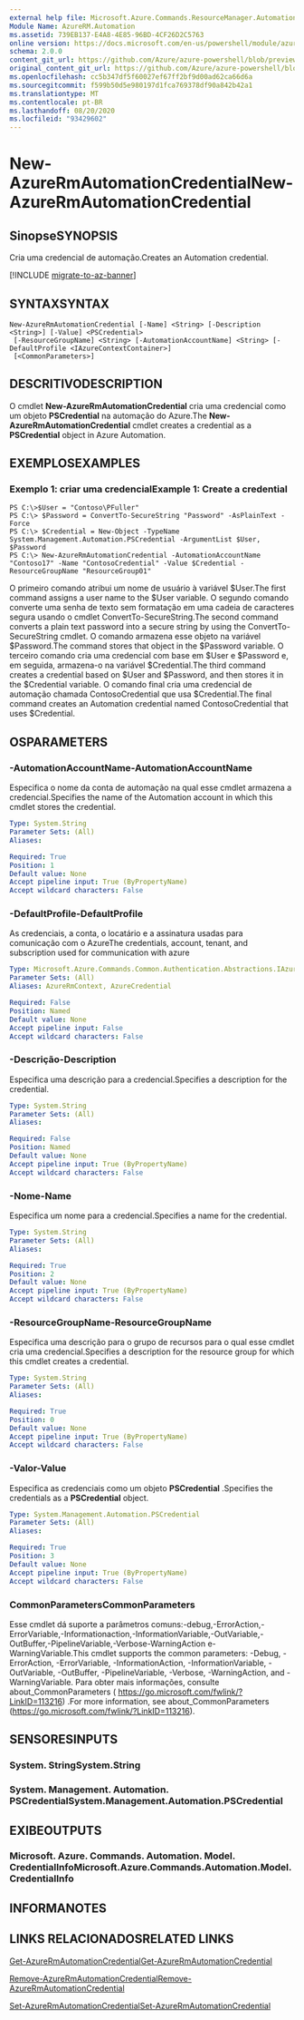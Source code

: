 ```yaml
---
external help file: Microsoft.Azure.Commands.ResourceManager.Automation.dll-Help.xml
Module Name: AzureRM.Automation
ms.assetid: 739EB137-E4A8-4E85-96BD-4CF26D2C5763
online version: https://docs.microsoft.com/en-us/powershell/module/azurerm.automation/new-azurermautomationcredential
schema: 2.0.0
content_git_url: https://github.com/Azure/azure-powershell/blob/preview/src/ResourceManager/Automation/Commands.Automation/help/New-AzureRMAutomationCredential.md
original_content_git_url: https://github.com/Azure/azure-powershell/blob/preview/src/ResourceManager/Automation/Commands.Automation/help/New-AzureRMAutomationCredential.md
ms.openlocfilehash: cc5b347df5f60027ef67ff2bf9d00ad62ca66d6a
ms.sourcegitcommit: f599b50d5e980197d1fca769378df90a842b42a1
ms.translationtype: MT
ms.contentlocale: pt-BR
ms.lasthandoff: 08/20/2020
ms.locfileid: "93429602"
---
```

# <span data-ttu-id="f28b0-101">New-AzureRmAutomationCredential</span><span class="sxs-lookup"><span data-stu-id="f28b0-101">New-AzureRmAutomationCredential</span></span>

## <span data-ttu-id="f28b0-102">Sinopse</span><span class="sxs-lookup"><span data-stu-id="f28b0-102">SYNOPSIS</span></span>
<span data-ttu-id="f28b0-103">Cria uma credencial de automação.</span><span class="sxs-lookup"><span data-stu-id="f28b0-103">Creates an Automation credential.</span></span>

[!INCLUDE [migrate-to-az-banner](../../includes/migrate-to-az-banner.md)]

## <span data-ttu-id="f28b0-104">SYNTAX</span><span class="sxs-lookup"><span data-stu-id="f28b0-104">SYNTAX</span></span>

```
New-AzureRmAutomationCredential [-Name] <String> [-Description <String>] [-Value] <PSCredential>
 [-ResourceGroupName] <String> [-AutomationAccountName] <String> [-DefaultProfile <IAzureContextContainer>]
 [<CommonParameters>]
```

## <span data-ttu-id="f28b0-105">DESCRITIVO</span><span class="sxs-lookup"><span data-stu-id="f28b0-105">DESCRIPTION</span></span>
<span data-ttu-id="f28b0-106">O cmdlet **New-AzureRmAutomationCredential** cria uma credencial como um objeto **PSCredential** na automação do Azure.</span><span class="sxs-lookup"><span data-stu-id="f28b0-106">The **New-AzureRmAutomationCredential** cmdlet creates a credential as a **PSCredential** object in Azure Automation.</span></span>

## <span data-ttu-id="f28b0-107">EXEMPLOS</span><span class="sxs-lookup"><span data-stu-id="f28b0-107">EXAMPLES</span></span>

### <span data-ttu-id="f28b0-108">Exemplo 1: criar uma credencial</span><span class="sxs-lookup"><span data-stu-id="f28b0-108">Example 1: Create a credential</span></span>
```
PS C:\>$User = "Contoso\PFuller"
PS C:\> $Password = ConvertTo-SecureString "Password" -AsPlainText -Force
PS C:\> $Credential = New-Object -TypeName System.Management.Automation.PSCredential -ArgumentList $User, $Password
PS C:\> New-AzureRmAutomationCredential -AutomationAccountName "Contoso17" -Name "ContosoCredential" -Value $Credential -ResourceGroupName "ResourceGroup01"
```

<span data-ttu-id="f28b0-109">O primeiro comando atribui um nome de usuário à variável $User.</span><span class="sxs-lookup"><span data-stu-id="f28b0-109">The first command assigns a user name to the $User variable.</span></span>
<span data-ttu-id="f28b0-110">O segundo comando converte uma senha de texto sem formatação em uma cadeia de caracteres segura usando o cmdlet ConvertTo-SecureString.</span><span class="sxs-lookup"><span data-stu-id="f28b0-110">The second command converts a plain text password into a secure string by using the ConvertTo-SecureString cmdlet.</span></span>
<span data-ttu-id="f28b0-111">O comando armazena esse objeto na variável $Password.</span><span class="sxs-lookup"><span data-stu-id="f28b0-111">The command stores that object in the $Password variable.</span></span>
<span data-ttu-id="f28b0-112">O terceiro comando cria uma credencial com base em $User e $Password e, em seguida, armazena-o na variável $Credential.</span><span class="sxs-lookup"><span data-stu-id="f28b0-112">The third command creates a credential based on $User and $Password, and then stores it in the $Credential variable.</span></span>
<span data-ttu-id="f28b0-113">O comando final cria uma credencial de automação chamada ContosoCredential que usa $Credential.</span><span class="sxs-lookup"><span data-stu-id="f28b0-113">The final command creates an Automation credential named ContosoCredential that uses $Credential.</span></span>

## <span data-ttu-id="f28b0-114">OS</span><span class="sxs-lookup"><span data-stu-id="f28b0-114">PARAMETERS</span></span>

### <span data-ttu-id="f28b0-115">-AutomationAccountName</span><span class="sxs-lookup"><span data-stu-id="f28b0-115">-AutomationAccountName</span></span>
<span data-ttu-id="f28b0-116">Especifica o nome da conta de automação na qual esse cmdlet armazena a credencial.</span><span class="sxs-lookup"><span data-stu-id="f28b0-116">Specifies the name of the Automation account in which this cmdlet stores the credential.</span></span>

```yaml
Type: System.String
Parameter Sets: (All)
Aliases:

Required: True
Position: 1
Default value: None
Accept pipeline input: True (ByPropertyName)
Accept wildcard characters: False
```

### <span data-ttu-id="f28b0-117">-DefaultProfile</span><span class="sxs-lookup"><span data-stu-id="f28b0-117">-DefaultProfile</span></span>
<span data-ttu-id="f28b0-118">As credenciais, a conta, o locatário e a assinatura usadas para comunicação com o Azure</span><span class="sxs-lookup"><span data-stu-id="f28b0-118">The credentials, account, tenant, and subscription used for communication with azure</span></span>

```yaml
Type: Microsoft.Azure.Commands.Common.Authentication.Abstractions.IAzureContextContainer
Parameter Sets: (All)
Aliases: AzureRmContext, AzureCredential

Required: False
Position: Named
Default value: None
Accept pipeline input: False
Accept wildcard characters: False
```

### <span data-ttu-id="f28b0-119">-Descrição</span><span class="sxs-lookup"><span data-stu-id="f28b0-119">-Description</span></span>
<span data-ttu-id="f28b0-120">Especifica uma descrição para a credencial.</span><span class="sxs-lookup"><span data-stu-id="f28b0-120">Specifies a description for the credential.</span></span>

```yaml
Type: System.String
Parameter Sets: (All)
Aliases:

Required: False
Position: Named
Default value: None
Accept pipeline input: True (ByPropertyName)
Accept wildcard characters: False
```

### <span data-ttu-id="f28b0-121">-Nome</span><span class="sxs-lookup"><span data-stu-id="f28b0-121">-Name</span></span>
<span data-ttu-id="f28b0-122">Especifica um nome para a credencial.</span><span class="sxs-lookup"><span data-stu-id="f28b0-122">Specifies a name for the credential.</span></span>

```yaml
Type: System.String
Parameter Sets: (All)
Aliases:

Required: True
Position: 2
Default value: None
Accept pipeline input: True (ByPropertyName)
Accept wildcard characters: False
```

### <span data-ttu-id="f28b0-123">-ResourceGroupName</span><span class="sxs-lookup"><span data-stu-id="f28b0-123">-ResourceGroupName</span></span>
<span data-ttu-id="f28b0-124">Especifica uma descrição para o grupo de recursos para o qual esse cmdlet cria uma credencial.</span><span class="sxs-lookup"><span data-stu-id="f28b0-124">Specifies a description for the resource group for which this cmdlet creates a credential.</span></span>

```yaml
Type: System.String
Parameter Sets: (All)
Aliases:

Required: True
Position: 0
Default value: None
Accept pipeline input: True (ByPropertyName)
Accept wildcard characters: False
```

### <span data-ttu-id="f28b0-125">-Valor</span><span class="sxs-lookup"><span data-stu-id="f28b0-125">-Value</span></span>
<span data-ttu-id="f28b0-126">Especifica as credenciais como um objeto **PSCredential** .</span><span class="sxs-lookup"><span data-stu-id="f28b0-126">Specifies the credentials as a **PSCredential** object.</span></span>

```yaml
Type: System.Management.Automation.PSCredential
Parameter Sets: (All)
Aliases:

Required: True
Position: 3
Default value: None
Accept pipeline input: True (ByPropertyName)
Accept wildcard characters: False
```

### <span data-ttu-id="f28b0-127">CommonParameters</span><span class="sxs-lookup"><span data-stu-id="f28b0-127">CommonParameters</span></span>
<span data-ttu-id="f28b0-128">Esse cmdlet dá suporte a parâmetros comuns:-debug,-ErrorAction,-ErrorVariable,-Informationaction,-InformationVariable,-OutVariable,-OutBuffer,-PipelineVariable,-Verbose-WarningAction e-WarningVariable.</span><span class="sxs-lookup"><span data-stu-id="f28b0-128">This cmdlet supports the common parameters: -Debug, -ErrorAction, -ErrorVariable, -InformationAction, -InformationVariable, -OutVariable, -OutBuffer, -PipelineVariable, -Verbose, -WarningAction, and -WarningVariable.</span></span> <span data-ttu-id="f28b0-129">Para obter mais informações, consulte about_CommonParameters ( https://go.microsoft.com/fwlink/?LinkID=113216) .</span><span class="sxs-lookup"><span data-stu-id="f28b0-129">For more information, see about_CommonParameters (https://go.microsoft.com/fwlink/?LinkID=113216).</span></span>

## <span data-ttu-id="f28b0-130">SENSORES</span><span class="sxs-lookup"><span data-stu-id="f28b0-130">INPUTS</span></span>

### <span data-ttu-id="f28b0-131">System. String</span><span class="sxs-lookup"><span data-stu-id="f28b0-131">System.String</span></span>

### <span data-ttu-id="f28b0-132">System. Management. Automation. PSCredential</span><span class="sxs-lookup"><span data-stu-id="f28b0-132">System.Management.Automation.PSCredential</span></span>

## <span data-ttu-id="f28b0-133">EXIBE</span><span class="sxs-lookup"><span data-stu-id="f28b0-133">OUTPUTS</span></span>

### <span data-ttu-id="f28b0-134">Microsoft. Azure. Commands. Automation. Model. CredentialInfo</span><span class="sxs-lookup"><span data-stu-id="f28b0-134">Microsoft.Azure.Commands.Automation.Model.CredentialInfo</span></span>

## <span data-ttu-id="f28b0-135">INFORMA</span><span class="sxs-lookup"><span data-stu-id="f28b0-135">NOTES</span></span>

## <span data-ttu-id="f28b0-136">LINKS RELACIONADOS</span><span class="sxs-lookup"><span data-stu-id="f28b0-136">RELATED LINKS</span></span>

[<span data-ttu-id="f28b0-137">Get-AzureRmAutomationCredential</span><span class="sxs-lookup"><span data-stu-id="f28b0-137">Get-AzureRmAutomationCredential</span></span>](./Get-AzureRMAutomationCredential.md)

[<span data-ttu-id="f28b0-138">Remove-AzureRmAutomationCredential</span><span class="sxs-lookup"><span data-stu-id="f28b0-138">Remove-AzureRmAutomationCredential</span></span>](./Remove-AzureRMAutomationCredential.md)

[<span data-ttu-id="f28b0-139">Set-AzureRmAutomationCredential</span><span class="sxs-lookup"><span data-stu-id="f28b0-139">Set-AzureRmAutomationCredential</span></span>](./Set-AzureRMAutomationCredential.md)



